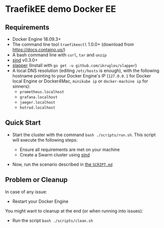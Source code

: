 # TraefikEE demo Docker EE

## Requirements

- Docker Engine 18.09.3+
- The command line tool `traefikeectl` 1.0.0+ (download from <https://docs.containo.us/>)
- A bash command line with `curl`, `tar` and `unzip`
- [sind](https://github.com/jlevesy/sind#installation) v0.3.0+
- [slapper](https://github.com/ikruglov/slapper) (Install with `go get -u github.com/ikruglov/slapper`)
- A local DNS resolution (editing `/etc/hosts` is enough),
  with the following hostname pointing to your Docker Engine's IP
  (`127.0.0.1` for Docker local Engine or Docker4Mac, `minikube ip` or `docker-machine ip` for sinners):
  - `prometheus.localhost`
  - `grafana.localhost`
  - `jaeger.localhost`
  - `hotrod.localhost`

## Quick Start

- Start the cluster with the command `bash ./scripts/run.sh`. This script will execute the following steps:
  - Ensure all requirements are met on your machine
  - Create a Swarm cluster using [sind](https://github.com/jlevesy/sind#installation)

- Now, run the scenario described in [the `SCRIPT.md`](./SCRIPT.md)

## Problem or Cleanup

In case of any issue:

- Restart your Docker Engine

You might want to cleanup at the end (or when running into issues):

- Run the script `bash ./scripts/clean.sh`
